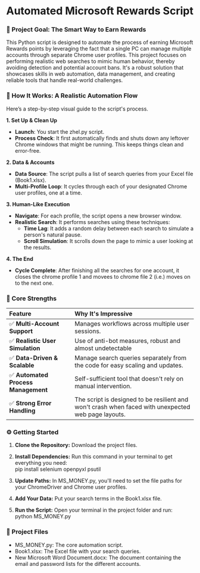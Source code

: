 # **Automated Microsoft Rewards Script**

### **🚀 Project Goal: The Smart Way to Earn Rewards**

This Python script is designed to automate the process of earning Microsoft Rewards points by leveraging the fact that a single PC can manage multiple accounts through separate Chrome user profiles. This project focuses on performing realistic web searches to mimic human behavior, thereby avoiding detection and potential account bans. It's a robust solution that showcases skills in web automation, data management, and creating reliable tools that handle real-world challenges.

### **🧠 How It Works: A Realistic Automation Flow**

Here’s a step-by-step visual guide to the script's process.

**1\. Set Up & Clean Up**

* **Launch**: You start the zhel.py script.  
* **Process Check**: It first automatically finds and shuts down any leftover Chrome windows that might be running. This keeps things clean and error-free.

**2\. Data & Accounts**

* **Data Source**: The script pulls a list of search queries from your Excel file (Book1.xlsx).  
* **Multi-Profile Loop**: It cycles through each of your designated Chrome user profiles, one at a time.

**3\. Human-Like Execution**

* **Navigate**: For each profile, the script opens a new browser window.  
* **Realistic Search**: It performs searches using these techniques:  
  * **Time Lag**: It adds a random delay between each search to simulate a person's natural pause.  
  * **Scroll Simulation**: It scrolls down the page to mimic a user looking at the results.

**4\. The End**

* **Cycle Complete**: After finishing all the searches for one account, it closes the chrome profile 1 and movees to chrome file 2 (i.e.) moves on to the next one.

### **🌟 Core Strengths**

| Feature | Why It's Impressive |
| :---- | :---- |
| ✅ **Multi-Account Support** | Manages workflows across multiple user sessions. |
| ✅ **Realistic User Simulation** | Use of anti-bot measures, robust and almost undetectable  |
| ✅ **Data-Driven & Scalable** | Manage search queries separately from the code for easy scaling and updates. |
| ✅ **Automated Process Management** | Self-sufficient tool that doesn't rely on manual intervention. |
| ✅ **Strong Error Handling** | The script is designed to be resilient and won't crash when faced with unexpected web page layouts. |

### **⚙️ Getting Started**

1. **Clone the Repository:** Download the project files.  
2. **Install Dependencies:** Run this command in your terminal to get everything you need:  
   pip install selenium openpyxl psutil

3. **Update Paths:** In MS_MONEY.py, you'll need to set the file paths for your ChromeDriver and Chrome user profiles.  
4. **Add Your Data:** Put your search terms in the Book1.xlsx file.  
5. **Run the Script:** Open your terminal in the project folder and run:  
   python MS_MONEY.py

### **📂 Project Files**

* MS_MONEY.py: The core automation script.  
* Book1.xlsx: The Excel file with your search queries.  
* New Microsoft Word Document.docx: The document containing the email and password lists for the different accounts.

